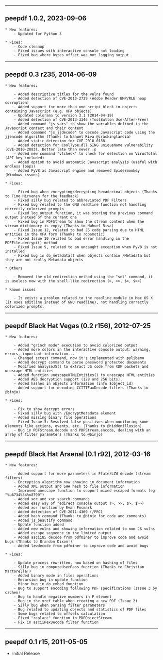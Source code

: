 -----------------------------------------------
peepdf 1.0.2, 2023-09-06
-----------------------------------------------

	* New features:
		- Updated for Python 3
	
	* Fixes:
		- Code cleanup
		- Fixed issues with interactive console not loading
		- Fixed bug where bytes offset was not logging output

-----------------------------------------------
peepdf 0.3 r235, 2014-06-09
-----------------------------------------------

    * New features:

		- Added descriptive titles for the vulns found
		- Added detection of CVE-2013-2729 (Adobe Reader BMP/RLE heap corruption)
		- Added support for more than one script block in objects containing Javascript (e.g. XFA objects)
		- Updated colorama to version 3.1 (2014-04-19)
		- Added detection of CVE-2013-3346 (ToolButton Use-After-Free)
		- Added command "js_vars" to show the variables defined in the Javascript context and their content
		- Added command "js_jjdecode" to decode Javascript code using the jjencode algorithm (Thanks to Nahuel Riva @crackinglandia)
		- Added static detection for CVE-2010-0188
		- Added detection for CoolType.dll SING uniqueName vulnerability (CVE-2010-2883). Better late than never ;p
		- Added new command "vtcheck" to check for detection on VirusTotal (API key included)
		- Added option to avoid automatic Javascript analysis (useful with endless loops)
		- Added PyV8 as Javascript engine and removed Spidermonkey (Windows issues).

    * Fixes:

		- Fixed bug when encrypting/decrypting hexadecimal objects (Thanks to Timo Hirvonen for the feedback)
		- Fixed silly bug related to abbreviated PDF Filters
		- Fixed bug related to the GNU readline function not handling correctly colorized prompts
		- Fixed log_output function, it was storing the previous command output instead of the current one
		- Fixed bug in PDFStream to show the stream content when the stream dictionary is empty (Thanks to Nahuel Riva)
		- Fixed Issue 12, related to bad JS code parsing due to HTML entities in the XFA form (Thanks to robomotic)
		- Fixed Issue 10 related to bad error handling in the PDFFile.decrypt() method
		- Fixed Issue 9, related to an uncaught exception when PyV8 is not installed
		- Fixed bug in do_metadata() when objects contain /Metadata but they are not really Metadata objects

	* Others
	
		- Removed the old redirection method using the "set" command, it is useless now with the shell-like redirection (>, >>, $>, $>>)

	* Known issues
	
		- It exists a problem related to the readline module in Mac OS X (it uses editline instead of GNU readline), not handling correctly colorized prompts.

-----------------------------------------------
peepdf Black Hat Vegas (0.2 r156), 2012-07-25
-----------------------------------------------

    * New features:

        - Added "grinch mode" execution to avoid colorized output
        - Added more colors in the interactive console output: warning, errors, important information...
        - Changed sctest command, now it's implemented with pylibemu
        - Added decrypt command to parse password protected documents
        - Modified analyseJS() to extract JS code from XDP packets and unescape HTML entities
        - Added function unescapeHTMLEntities() to unescape HTML entities
        - Added AES decryption support (128 and 256 bits).
        - Added hashes in objects information (info $object_id)
        - Added support for decoding CCITTFaxDecode filters (Thanks to @binjo)

    * Fixes:

        - Fix to show decrypt errors
        - Fixed silly bug with /EncryptMetadata element
        - Added missing binary file operations
        - Fixed Issue 5: Resolved false positives when monitoring some elements like actions, events, etc. (Thanks to @hiddenillusion)
        - Bug in PDFStream.decode and PDFStream.encode, dealing with an array of filter parameters (Thanks to @binjo)


-----------------------------------------------
peepdf Black Hat Arsenal (0.1 r92), 2012-03-16
-----------------------------------------------

    * New features:

        - Added support for more parameters in Flate/LZW decode (stream filters)
        - Encryption algorithm now showing in document information
        - Added XML output and SHA hash to file information    
        - Improved unescape function to support mixed escaped formats (eg. "%u6734%34%u8790")
        - Added xor and xor_search commands
        - Added easy way of redirect console output (>, >>, $>, $>>)
        - Added xor function by Evan Fosmark
        - Added detection of CVE-2011-4369 (/PRC)
        - Added hash command (Thanks to @binjo for code and comments)
        - Added js_beautify command
        - Update function added
        - Added new vulns and showing information related to non JS vulns
        - Added escape sequence in the limited output
        - Added ascii85 decode from pdfminer to improve code and avoid bugs (Thanks to Brandon Dixon!)
        - Added lzwdecode from pdfminer to improve code and avoid bugs

    * Fixes:

        - Update process rewritten, now based on hashing of files
        - Silly bug in computeUserPass function (Thanks to Christian Martorella!)
        - Added binary mode in files operations
        - Recursion bug in update function
        - Minor bug in do_embed function
        - Bug to support encoding following PDF specifications (Issue 3 by czchen)
        - Bug to handle negative numbers in P element
        - Bug in the xref table when creating a new PDF (Issue 2)
        - Silly bug when parsing filter parameters
        - Bug related to updating objects and statistics of PDF files
        - Some bugs related to offsets calculation
        - Fixed "replace" function in PDFObjectStream
        - Fix in asciiHexDecode filter function


-----------------------------------------------
peepdf 0.1 r15, 2011-05-05
-----------------------------------------------

- Initial Release

